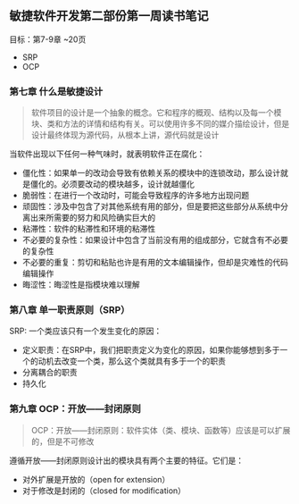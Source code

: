 ## 敏捷软件开发第二部份第一周读书笔记

目标：第7-9章 ~20页

- SRP
- OCP

### 第七章 什么是敏捷设计

> 软件项目的设计是一个抽象的概念。它和程序的概观、结构以及每一个模块、类和方法的详情和结构有关。可以使用许多不同的媒介描绘设计，但是设计最终体现为源代码，从根本上讲，源代码就是设计

当软件出现以下任何一种气味时，就表明软件正在腐化：

- 僵化性：如果单一的改动会导致有依赖关系的模块中的连锁改动，那么设计就是僵化的。必须要改动的模块越多，设计就越僵化
- 脆弱性：在进行一个改动时，可能会导致程序的许多地方出现问题
- 顽固性：涉及中包含了对其他系统有用的部分，但是要把这些部分从系统中分离出来所需要的努力和风险确实巨大的
- 粘滞性：软件的粘滞性和环境的粘滞性
- 不必要的复杂性：如果设计中包含了当前没有用的组成部分，它就含有不必要的复杂性
- 不必要的重复：剪切和粘贴也许是有用的文本编辑操作，但却是灾难性的代码编辑操作
- 晦涩性：晦涩性是指模块难以理解

### 第八章 单一职责原则（SRP）

SRP: 一个类应该只有一个发生变化的原因：

- 定义职责：在SRP中，我们把职责定义为变化的原因，如果你能够想到多于一个的动机去改变一个类，那么这个类就具有多于一个的职责
- 分离耦合的职责
- 持久化

### 第九章 OCP：开放——封闭原则

> OCP：开放——封闭原则：软件实体（类、模块、函数等）应该是可以扩展的，但是不可修改

遵循开放——封闭原则设计出的模块具有两个主要的特征。它们是：

- 对外扩展是开放的（open for extension）
- 对于修改是封闭的（closed for modification）
